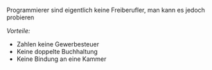 Programmierer sind eigentlich keine Freiberufler, man kann es jedoch probieren

*Vorteile:*
- Zahlen keine Gewerbesteuer
- Keine doppelte Buchhaltung
- Keine Bindung an eine Kammer